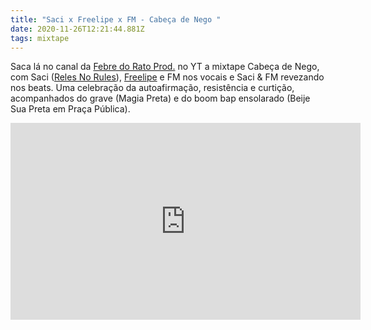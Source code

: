 ```yaml
---
title: "Saci x Freelipe x FM - Cabeça de Nego "
date: 2020-11-26T12:21:44.881Z
tags: mixtape
---
```

Saca lá no canal da <a href="https://www.youtube.com/channel/UCWBiCbzPc6V1itM9O4UKfsg">Febre do Rato Prod.</a> no YT a mixtape Cabeça de Nego, com Saci (<a href="https://soundcloud.com/reles-no-rules">Reles No Rules</a>), <a href="https://soundcloud.com/user-642315633">Freelipe</a> e FM nos vocais e Saci & FM revezando nos beats. Uma celebração da autoafirmação, resistência e curtição, acompanhados do grave (Magia Preta) e do boom bap ensolarado (Beije Sua Preta em Praça Pública).

<iframe width="560" height="315" src="https://www.youtube.com/embed/eUEx6iUOBoc" frameborder="0" allow="accelerometer; autoplay; clipboard-write; encrypted-media; gyroscope; picture-in-picture" allowfullscreen></iframe>